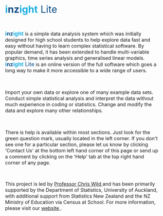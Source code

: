 <font size = "6" color = "18afe3"><b>i<font color = "094b85">nz</font>ight</b>
<font color = "094b85">Lite</font></b></font>

<font size = "3">

<br>

<font size = "4" color = "18afe3"><b>i<font color = "094b85">nz</font>ight</b></font> is a simple data analysis system which was initially designed for high school students to help explore data fast and easy without having to learn complex statistical software. By popular demand, it has been extended to handle multi-variable graphics, time series analysis and generalised linear models. <font size = "4" color = "18afe3"><b>i<font color = "094b85">nz</font>ight</b>
<font color = "094b85">Lite</font></b></font> is an online version of the full software which goes a long way to make it more accessible to a wide range of users. 

<br>

Import your own data or explore one of many example data sets. Conduct simple 
statistical analysis and interpret the data without much experience in coding or statistics. Change and modify the data and explore many other relationships.

<br>

There is help is available within most sections. Just look for the green question mark, usually located in the left corner. If you don't see one for a particular section, please let us know by clicking 'Contact Us' at the bottom left hand corner of this page or send up a comment by clicking on the 'Help' tab at the top right hand corner of any page.

<br>


This project is led by <a href = "http://stat.auckland.ac.nz/~wild">Professor Chris Wild </a> and has been primarily supported by the Department of Statistics, University of Auckland, with additional support from Statistics New Zealand and the NZ Ministry of Education via Census at School. For more information, please visit our <a href = "http://stat.auckland.ac.nz/~wild/iNZight"> website </a>.
<br>
<br>
</font>

